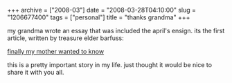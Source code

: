 +++
archive = ["2008-03"]
date = "2008-03-28T04:10:00"
slug = "1206677400"
tags = ["personal"]
title = "thanks grandma"
+++

my grandma wrote an essay that was included the april's ensign. its the
first article, written by treasure elder barfuss:

[finally my mother wanted to know][1]

this is a pretty important story in my life. just thought it would be nice
to share it with you all.

[1]: http://lds.org/ldsorg/v/index.jsp?vgnextoid=f318118dd536c010VgnVCM1000004d82620aRCRD&locale=0&sourceId=c8b71b9fc3ce8110VgnVCM100000176f620a____&hideNav=1


